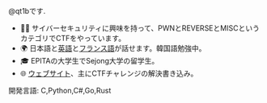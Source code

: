 @qt1bです.

- 👨‍💻 サイバーセキュリティに興味を持って、PWNとREVERSEとMISCというカテゴリでCTFをやっています。
- 🌍 日本語と[英語](README.md)と[フランス語](README.fr.md)が話せます。韓国語勉強中。
- 🎓 EPITAの大学生でSejong大学の留学生。
- 🌐️ [ウェブサイト](https://qt1b.github.io)、主にCTFチャレンジの解決書き込み。

開発言語: C,Python,C#,Go,Rust
